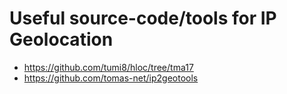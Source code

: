 # Useful source-code/tools for IP Geolocation

* https://github.com/tumi8/hloc/tree/tma17
* https://github.com/tomas-net/ip2geotools
